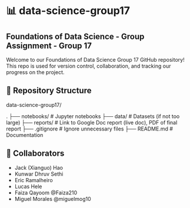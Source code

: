 # 📊 data-science-group17

## Foundations of Data Science - Group Assignment - Group 17
Welcome to our Foundations of Data Science Group 17 GitHub repository! This repo is used for version control, collaboration, and tracking our progress on the project.

## 📁 Repository Structure
data-science-group17/

.
├── notebooks/           # Jupyter notebooks
├── data/                # Datasets (if not too large)
├── reports/             # Link to Google Doc report (live doc), PDF of final report
├── .gitignore           # Ignore unnecessary files
├── README.md            # Documentation

## 👥 Collaborators
- Jack (Xianguo) Hao
- Kunwar Dhruv Sethi
- Eric Ramalheiro
- Lucas Hele
- Faiza Qayoom         @Faiza210
- Miguel Morales       @miguelmog10
